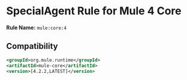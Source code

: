 # SpecialAgent Rule for Mule 4 Core

**Rule Name:** `mule:core:4`

## Compatibility

```xml
<groupId>org.mule.runtime</groupId>
<artifactId>mule-core</artifactId>
<version>[4.2.2,LATEST]</version>
```